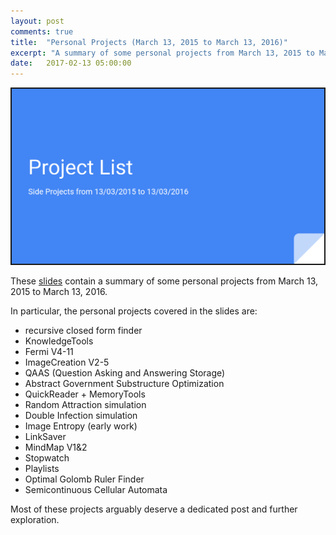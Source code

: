 ```yaml
---
layout: post
comments: true
title:  "Personal Projects (March 13, 2015 to March 13, 2016)"
excerpt: "A summary of some personal projects from March 13, 2015 to March 13, 2016"
date:   2017-02-13 05:00:00
---
```


<a href="https://docs.google.com/presentation/d/1D8GbM-0ME2dIm54QIPuqB6Pf-iPlhTHlm0a21hk4GjI/edit?usp=sharing" target="_blank"><img src="https://raw.githubusercontent.com/tannerbohn/tannerbohn.github.io/master/assets/year_review_22.png" alt="SLIDES" width="500" height="280" border="2" /></a>

These [slides](https://docs.google.com/presentation/d/1D8GbM-0ME2dIm54QIPuqB6Pf-iPlhTHlm0a21hk4GjI/edit?usp=sharing) contain a summary of some personal projects from March 13, 2015 to March 13, 2016.

In particular, the personal projects covered in the slides are:

+ recursive closed form finder
+ KnowledgeTools
+ Fermi V4-11
+ ImageCreation V2-5
+ QAAS (Question Asking and Answering Storage)
+ Abstract Government Substructure Optimization
+ QuickReader + MemoryTools
+ Random Attraction simulation
+ Double Infection simulation
+ Image Entropy (early work)
+ LinkSaver
+ MindMap V1&2
+ Stopwatch
+ Playlists
+ Optimal Golomb Ruler Finder
+ Semicontinuous Cellular Automata

Most of these projects arguably deserve a dedicated post and further exploration.